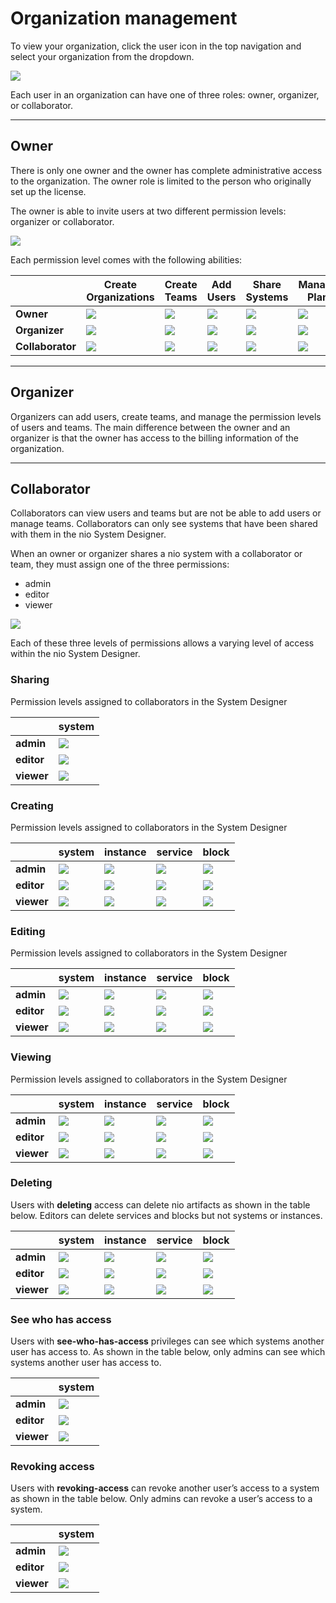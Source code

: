 # Organization management

To view your organization, click the user icon in the top navigation and select your organization from the dropdown.

![](/img/organizations/org-account-settings.jpg)

Each user in an organization can have one of three roles: owner, organizer, or collaborator.

---
## Owner
There is only one owner and the owner has complete administrative access to the organization. The owner role is limited to the person who originally set up the license.

The owner is able to invite users at two different permission levels: organizer or collaborator.

![](/img/organizations/org-inviteuser.jpg)

Each permission level comes with the following abilities:

| | Create Organizations | Create Teams | Add Users | Share Systems | Manage Plan |
| ------------- | ------------- | ------------- | ------------- | ------------- | ------------- |
| **Owner** | ![](/img/icons/checkmark-green.svg) | ![](/img/icons/checkmark-green.svg) | ![](/img/icons/checkmark-green.svg) | ![](/img/icons/checkmark-green.svg) | ![](/img/icons/checkmark-green.svg) |
| **Organizer** | ![](/img/icons/times-red.svg) |  ![](/img/icons/checkmark-green.svg) | ![](/img/icons/checkmark-green.svg) | ![](/img/icons/checkmark-green.svg) | ![](/img/icons/times-red.svg) |
| **Collaborator** | ![](/img/icons/times-red.svg) | ![](/img/icons/times-red.svg) | ![](/img/icons/times-red.svg) | ![](/img/icons/times-red.svg) | ![](/img/icons/times-red.svg) |


---
## Organizer
Organizers can add users, create teams, and manage the permission levels of users and teams. The main difference between the owner and an organizer is that the owner has access to the billing information of the organization.

---
## Collaborator
Collaborators can view users and teams but are not be able to add users or manage teams. Collaborators can only see systems that have been shared with them in the nio System Designer.

When an owner or organizer shares a nio system with a collaborator or team, they must assign one of the three permissions:

* admin
* editor
* viewer

![](/img/organizations/org-share-viewer.jpg)

Each of these three levels of permissions allows a varying level of access within the nio System Designer.

### Sharing

Permission levels assigned to collaborators in the System Designer

| | system |
| ------------- | ------------- |
| **admin** | ![](/img/icons/checkmark-green.svg) |
| **editor** | ![](/img/icons/times-red.svg) |
| **viewer** | ![](/img/icons/times-red.svg) |

### Creating

Permission levels assigned to collaborators in the System Designer

| | system |instance | service | block |
| ------------- | ------------- |------------- |------------- |------------- |
| **admin** | ![](/img/icons/checkmark-green.svg) | ![](/img/icons/checkmark-green.svg) | ![](/img/icons/checkmark-green.svg) | ![](/img/icons/checkmark-green.svg) |
| **editor** | ![](/img/icons/times-red.svg) | ![](/img/icons/times-red.svg) | ![](/img/icons/checkmark-green.svg) | ![](/img/icons/checkmark-green.svg) |
| **viewer** | ![](/img/icons/times-red.svg) | ![](/img/icons/times-red.svg) | ![](/img/icons/times-red.svg) | ![](/img/icons/times-red.svg) |

### Editing

Permission levels assigned to collaborators in the System Designer

| | system |instance | service | block |
| ------------- | ------------- |------------- |------------- |------------- |
| **admin** | ![](/img/icons/checkmark-green.svg) | ![](/img/icons/checkmark-green.svg) | ![](/img/icons/checkmark-green.svg) | ![](/img/icons/checkmark-green.svg) |
| **editor** | ![](/img/icons/times-red.svg) | ![](/img/icons/times-red.svg) | ![](/img/icons/checkmark-green.svg) | ![](/img/icons/checkmark-green.svg) |
| **viewer** | ![](/img/icons/times-red.svg) | ![](/img/icons/times-red.svg) | ![](/img/icons/times-red.svg) | ![](/img/icons/times-red.svg) |


### Viewing

Permission levels assigned to collaborators in the System Designer

| | system |instance | service | block |
| ------------- | ------------- |------------- |------------- |------------- |
| **admin** | ![](/img/icons/checkmark-green.svg) | ![](/img/icons/checkmark-green.svg) | ![](/img/icons/checkmark-green.svg) | ![](/img/icons/checkmark-green.svg) |
| **editor** | ![](/img/icons/checkmark-green.svg) | ![](/img/icons/checkmark-green.svg) | ![](/img/icons/checkmark-green.svg) | ![](/img/icons/checkmark-green.svg) |
| **viewer** | ![](/img/icons/times-red.svg) | ![](/img/icons/checkmark-green.svg) | ![](/img/icons/checkmark-green.svg) | ![](/img/icons/checkmark-green.svg) |


### Deleting

Users with **deleting** access can delete nio artifacts as shown in the table below. Editors can delete services and blocks but not systems or instances.

| | system |instance | service | block |
| ------------- | ------------- |------------- |------------- |------------- |
| **admin** | ![](/img/icons/checkmark-green.svg) | ![](/img/icons/checkmark-green.svg) | ![](/img/icons/checkmark-green.svg) | ![](/img/icons/checkmark-green.svg) |
| **editor** | ![](/img/icons/times-red.svg) | ![](/img/icons/times-red.svg) | ![](/img/icons/checkmark-green.svg) | ![](/img/icons/checkmark-green.svg) |
| **viewer** | ![](/img/icons/times-red.svg) | ![](/img/icons/times-red.svg) | ![](/img/icons/times-red.svg) | ![](/img/icons/times-red.svg) |


### See who has access

Users with **see-who-has-access** privileges can see which systems another user has access to. As shown in the table below, only admins can see which systems another user has access to.

| | system |
| ------------- | ------------- |
| **admin** | ![](/img/icons/checkmark-green.svg) |
| **editor** | ![](/img/icons/times-red.svg) |
| **viewer** | ![](/img/icons/times-red.svg) |


### Revoking access

Users with **revoking-access** can revoke another user’s access to a system as shown in the table below. Only admins can revoke a user’s access to a system.

| | system |
| ------------- | ------------- |
| **admin** | ![](/img/icons/checkmark-green.svg) |
| **editor** | ![](/img/icons/times-red.svg) |
| **viewer** | ![](/img/icons/times-red.svg) |

